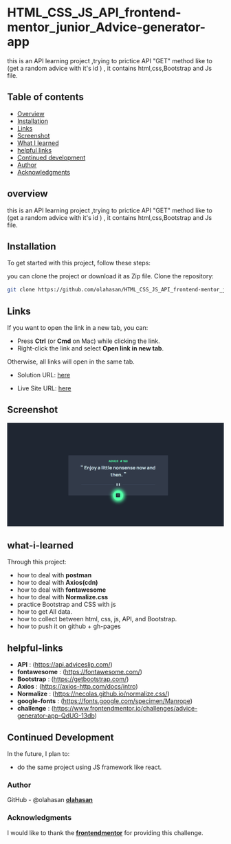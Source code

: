 # HTML_CSS_JS_API_frontend-mentor_junior_Advice-generator-app

this is an API learning project ,trying to prictice API "GET" method like to (get a random advice with it's id ) , it contains html,css,Bootstrap and Js file.
 
## Table of contents

- [Overview](#overview)
- [Installation](#Installation)
- [Links](#Links)
- [Screenshot](#Screenshot)
- [What I learned](#what-i-learned)
- [helpful links](#helpful-links)
- [Continued development](#continued-development)
- [Author](#author)
- [Acknowledgments](#Acknowledgments)


## overview
this is an API learning project ,trying to prictice API "GET" method like to (get a random advice with it's id ) , it contains html,css,Bootstrap and Js file.

## Installation
To get started with this project, follow these steps:

you can clone the project or download it as Zip file.
 Clone the repository:
   ```bash
   git clone https://github.com/olahasan/HTML_CSS_JS_API_frontend-mentor_junior_Advice-generator-app.git
```

## Links

If you want to open the link in a new tab, you can:

- Press **Ctrl** (or **Cmd** on Mac) while clicking the link.
- Right-click the link and select **Open link in new tab**.

Otherwise, all links will open in the same tab.

- Solution URL: [here](https://github.com/olahasan/HTML_CSS_JS_API_frontend-mentor_junior_Advice-generator-app)

- Live Site URL: [here](https://olahasan.github.io/HTML_CSS_JS_API_frontend-mentor_junior_Advice-generator-app/)


 ## Screenshot
 
![Screenshot](./screenshot.png)


## what-i-learned
Through this project:
- how to deal with **postman** 
- how to deal with **Axios(cdn)**
- how to deal with **fontawesome**
- how to deal with **Normalize.css** 
- practice Bootstrap and CSS with js
- how to get All data.
- how to collect between html, css, js, API, and Bootstrap.
- how to push it on github + gh-pages

## helpful-links
- **API** : (https://api.adviceslip.com/)
- **fontawesome** : (https://fontawesome.com/)
- **Bootstrap** : (https://getbootstrap.com/)
- **Axios** : (https://axios-http.com/docs/intro)
- **Normalize** : (https://necolas.github.io/normalize.css/)
- **google-fonts** : (https://fonts.google.com/specimen/Manrope)
- **challenge** : (https://www.frontendmentor.io/challenges/advice-generator-app-QdUG-13db)

## Continued Development
In the future, I plan to:
- do the same project using JS framework like react.

### Author

GitHub - @olahasan
**[olahasan](https://github.com/olahasan)**

### Acknowledgments

I would like to thank the **[frontendmentor](https://www.frontendmentor.io/challenges)** for providing this challenge.

